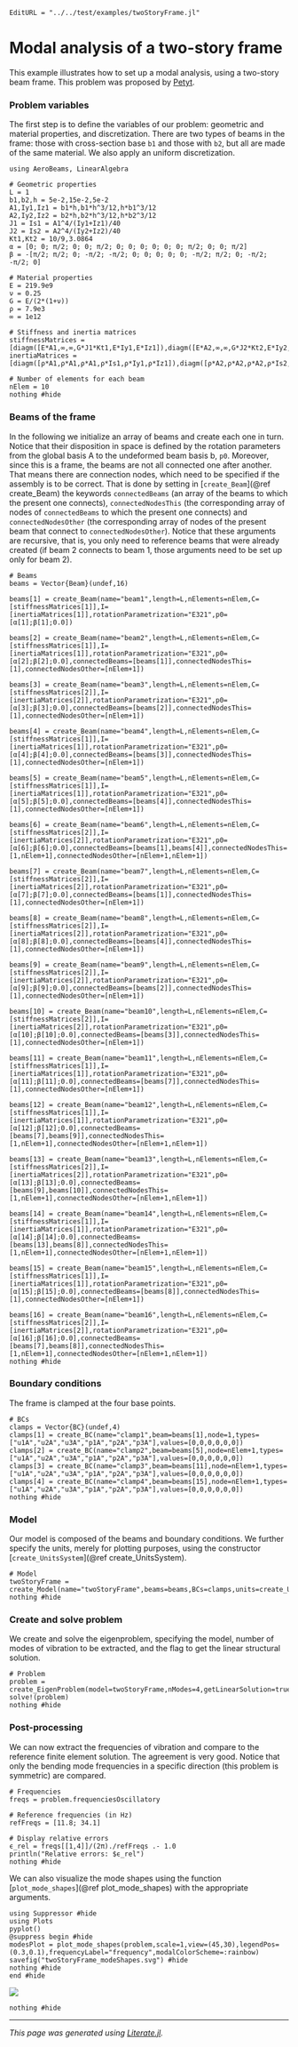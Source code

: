 ```@meta
EditURL = "../../test/examples/twoStoryFrame.jl"
```

# Modal analysis of a two-story frame
This example illustrates how to set up a modal analysis, using a two-story beam frame. This problem was proposed by [Petyt](https://doi.org/10.1017/CBO9780511761195).

### Problem variables
The first step is to define the variables of our problem: geometric and material properties, and discretization. There are two types of beams in the frame: those with cross-section base `b1` and those with `b2`, but all are made of the same material. We also apply an uniform discretization.

````@example twoStoryFrame
using AeroBeams, LinearAlgebra

# Geometric properties
L = 1
b1,b2,h = 5e-2,15e-2,5e-2
A1,Iy1,Iz1 = b1*h,b1*h^3/12,h*b1^3/12
A2,Iy2,Iz2 = b2*h,b2*h^3/12,h*b2^3/12
J1 = Is1 = A1^4/(Iy1+Iz1)/40
J2 = Is2 = A2^4/(Iy2+Iz2)/40
Kt1,Kt2 = 10/9,3.0864
α = [0; 0; π/2; 0; 0; π/2; 0; 0; 0; 0; 0; 0; π/2; 0; 0; π/2]
β = -[π/2; π/2; 0; -π/2; -π/2; 0; 0; 0; 0; 0; -π/2; π/2; 0; -π/2; -π/2; 0]

# Material properties
E = 219.9e9
ν = 0.25
G = E/(2*(1+ν))
ρ = 7.9e3
∞ = 1e12

# Stiffness and inertia matrices
stiffnessMatrices = [diagm([E*A1,∞,∞,G*J1*Kt1,E*Iy1,E*Iz1]),diagm([E*A2,∞,∞,G*J2*Kt2,E*Iy2,E*Iz2])]
inertiaMatrices = [diagm([ρ*A1,ρ*A1,ρ*A1,ρ*Is1,ρ*Iy1,ρ*Iz1]),diagm([ρ*A2,ρ*A2,ρ*A2,ρ*Is2,ρ*Iy2,ρ*Iz2])]

# Number of elements for each beam
nElem = 10
nothing #hide
````

### Beams of the frame
In the following we initialize an array of beams and create each one in turn. Notice that their disposition in space is defined by the rotation parameters from the global basis A to the undeformed beam basis b, `p0`. Moreover, since this is a frame, the beams are not all connected one after another. That means there are connection nodes, which need to be specified if the assembly is to be correct. That is done by setting in [`create_Beam`](@ref create_Beam) the keywords `connectedBeams` (an array of the beams to which the present one connects), `connectedNodesThis` (the corresponding array of nodes of `connectedBeams` to which the present one connects) and `connectedNodesOther` (the corresponding array of nodes of the present beam that connect to `connectedNodesOther`). Notice that these arguments are recursive, that is, you only need to reference beams that were already created (if beam 2 connects to beam 1, those arguments need to be set up only for beam 2).

````@example twoStoryFrame
# Beams
beams = Vector{Beam}(undef,16)

beams[1] = create_Beam(name="beam1",length=L,nElements=nElem,C=[stiffnessMatrices[1]],I=[inertiaMatrices[1]],rotationParametrization="E321",p0=[α[1];β[1];0.0])

beams[2] = create_Beam(name="beam2",length=L,nElements=nElem,C=[stiffnessMatrices[1]],I=[inertiaMatrices[1]],rotationParametrization="E321",p0=[α[2];β[2];0.0],connectedBeams=[beams[1]],connectedNodesThis=[1],connectedNodesOther=[nElem+1])

beams[3] = create_Beam(name="beam3",length=L,nElements=nElem,C=[stiffnessMatrices[2]],I=[inertiaMatrices[2]],rotationParametrization="E321",p0=[α[3];β[3];0.0],connectedBeams=[beams[2]],connectedNodesThis=[1],connectedNodesOther=[nElem+1])

beams[4] = create_Beam(name="beam4",length=L,nElements=nElem,C=[stiffnessMatrices[1]],I=[inertiaMatrices[1]],rotationParametrization="E321",p0=[α[4];β[4];0.0],connectedBeams=[beams[3]],connectedNodesThis=[1],connectedNodesOther=[nElem+1])

beams[5] = create_Beam(name="beam5",length=L,nElements=nElem,C=[stiffnessMatrices[1]],I=[inertiaMatrices[1]],rotationParametrization="E321",p0=[α[5];β[5];0.0],connectedBeams=[beams[4]],connectedNodesThis=[1],connectedNodesOther=[nElem+1])

beams[6] = create_Beam(name="beam6",length=L,nElements=nElem,C=[stiffnessMatrices[2]],I=[inertiaMatrices[2]],rotationParametrization="E321",p0=[α[6];β[6];0.0],connectedBeams=[beams[1],beams[4]],connectedNodesThis=[1,nElem+1],connectedNodesOther=[nElem+1,nElem+1])

beams[7] = create_Beam(name="beam7",length=L,nElements=nElem,C=[stiffnessMatrices[2]],I=[inertiaMatrices[2]],rotationParametrization="E321",p0=[α[7];β[7];0.0],connectedBeams=[beams[1]],connectedNodesThis=[1],connectedNodesOther=[nElem+1])

beams[8] = create_Beam(name="beam8",length=L,nElements=nElem,C=[stiffnessMatrices[2]],I=[inertiaMatrices[2]],rotationParametrization="E321",p0=[α[8];β[8];0.0],connectedBeams=[beams[4]],connectedNodesThis=[1],connectedNodesOther=[nElem+1])

beams[9] = create_Beam(name="beam9",length=L,nElements=nElem,C=[stiffnessMatrices[2]],I=[inertiaMatrices[2]],rotationParametrization="E321",p0=[α[9];β[9];0.0],connectedBeams=[beams[2]],connectedNodesThis=[1],connectedNodesOther=[nElem+1])

beams[10] = create_Beam(name="beam10",length=L,nElements=nElem,C=[stiffnessMatrices[2]],I=[inertiaMatrices[2]],rotationParametrization="E321",p0=[α[10];β[10];0.0],connectedBeams=[beams[3]],connectedNodesThis=[1],connectedNodesOther=[nElem+1])

beams[11] = create_Beam(name="beam11",length=L,nElements=nElem,C=[stiffnessMatrices[1]],I=[inertiaMatrices[1]],rotationParametrization="E321",p0=[α[11];β[11];0.0],connectedBeams=[beams[7]],connectedNodesThis=[1],connectedNodesOther=[nElem+1])

beams[12] = create_Beam(name="beam12",length=L,nElements=nElem,C=[stiffnessMatrices[1]],I=[inertiaMatrices[1]],rotationParametrization="E321",p0=[α[12];β[12];0.0],connectedBeams=[beams[7],beams[9]],connectedNodesThis=[1,nElem+1],connectedNodesOther=[nElem+1,nElem+1])

beams[13] = create_Beam(name="beam13",length=L,nElements=nElem,C=[stiffnessMatrices[2]],I=[inertiaMatrices[2]],rotationParametrization="E321",p0=[α[13];β[13];0.0],connectedBeams=[beams[9],beams[10]],connectedNodesThis=[1,nElem+1],connectedNodesOther=[nElem+1,nElem+1])

beams[14] = create_Beam(name="beam14",length=L,nElements=nElem,C=[stiffnessMatrices[1]],I=[inertiaMatrices[1]],rotationParametrization="E321",p0=[α[14];β[14];0.0],connectedBeams=[beams[13],beams[8]],connectedNodesThis=[1,nElem+1],connectedNodesOther=[nElem+1,nElem+1])

beams[15] = create_Beam(name="beam15",length=L,nElements=nElem,C=[stiffnessMatrices[1]],I=[inertiaMatrices[1]],rotationParametrization="E321",p0=[α[15];β[15];0.0],connectedBeams=[beams[8]],connectedNodesThis=[1],connectedNodesOther=[nElem+1])

beams[16] = create_Beam(name="beam16",length=L,nElements=nElem,C=[stiffnessMatrices[2]],I=[inertiaMatrices[2]],rotationParametrization="E321",p0=[α[16];β[16];0.0],connectedBeams=[beams[7],beams[8]],connectedNodesThis=[1,nElem+1],connectedNodesOther=[nElem+1,nElem+1])
nothing #hide
````

### Boundary conditions
The frame is clamped at the four base points.

````@example twoStoryFrame
# BCs
clamps = Vector{BC}(undef,4)
clamps[1] = create_BC(name="clamp1",beam=beams[1],node=1,types=["u1A","u2A","u3A","p1A","p2A","p3A"],values=[0,0,0,0,0,0])
clamps[2] = create_BC(name="clamp2",beam=beams[5],node=nElem+1,types=["u1A","u2A","u3A","p1A","p2A","p3A"],values=[0,0,0,0,0,0])
clamps[3] = create_BC(name="clamp3",beam=beams[11],node=nElem+1,types=["u1A","u2A","u3A","p1A","p2A","p3A"],values=[0,0,0,0,0,0])
clamps[4] = create_BC(name="clamp4",beam=beams[15],node=nElem+1,types=["u1A","u2A","u3A","p1A","p2A","p3A"],values=[0,0,0,0,0,0])
nothing #hide
````

### Model
Our model is composed of the beams and boundary conditions. We further specify the units, merely for plotting purposes, using the constructor [`create_UnitsSystem`](@ref create_UnitsSystem).

````@example twoStoryFrame
# Model
twoStoryFrame = create_Model(name="twoStoryFrame",beams=beams,BCs=clamps,units=create_UnitsSystem(length="m",frequency="Hz"))
nothing #hide
````

### Create and solve problem
We create and solve the eigenproblem, specifying the model, number of modes of vibration to be extracted, and the flag to get the linear structural solution.

````@example twoStoryFrame
# Problem
problem = create_EigenProblem(model=twoStoryFrame,nModes=4,getLinearSolution=true)
solve!(problem)
nothing #hide
````

### Post-processing
We can now extract the frequencies of vibration and compare to the reference finite element solution. The agreement is very good. Notice that only the bending mode frequencies in a specific direction (this problem is symmetric) are compared.

````@example twoStoryFrame
# Frequencies
freqs = problem.frequenciesOscillatory

# Reference frequencies (in Hz)
refFreqs = [11.8; 34.1]

# Display relative errors
ϵ_rel = freqs[[1,4]]/(2π)./refFreqs .- 1.0
println("Relative errors: $ϵ_rel")
nothing #hide
````

We can also visualize the mode shapes using the function [`plot_mode_shapes`](@ref plot_mode_shapes) with the appropriate arguments.

````@example twoStoryFrame
using Suppressor #hide
using Plots
pyplot()
@suppress begin #hide
modesPlot = plot_mode_shapes(problem,scale=1,view=(45,30),legendPos=(0.3,0.1),frequencyLabel="frequency",modalColorScheme=:rainbow)
savefig("twoStoryFrame_modeShapes.svg") #hide
nothing #hide
end #hide
````

![](twoStoryFrame_modeShapes.svg)

````@example twoStoryFrame
nothing #hide
````

---

*This page was generated using [Literate.jl](https://github.com/fredrikekre/Literate.jl).*


